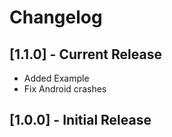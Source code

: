 # Changelog

## [1.1.0] - Current Release
- Added Example
- Fix Android crashes
## [1.0.0] - Initial Release
